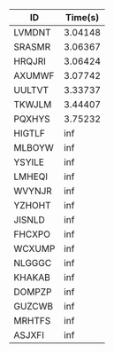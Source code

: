 |ID|Time(s)|
|-|-|
|LVMDNT|3.04148|
|SRASMR|3.06367|
|HRQJRI|3.06424|
|AXUMWF|3.07742|
|UULTVT|3.33737|
|TKWJLM|3.44407|
|PQXHYS|3.75232|
|HIGTLF|inf|
|MLBOYW|inf|
|YSYILE|inf|
|LMHEQI|inf|
|WVYNJR|inf|
|YZHOHT|inf|
|JISNLD|inf|
|FHCXPO|inf|
|WCXUMP|inf|
|NLGGGC|inf|
|KHAKAB|inf|
|DOMPZP|inf|
|GUZCWB|inf|
|MRHTFS|inf|
|ASJXFI|inf|
